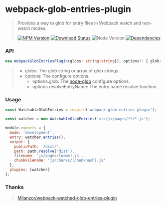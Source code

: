 # webpack-glob-entries-plugin

> Provides a way to glob for entry files in Webpack watch and non-watch modes.
>
> [![NPM Version][npm-image]][npm-url]
> [![Download Status][download-image]][npm-url]
> ![Node Version][node-image]
> [![Dependencies][david-image]][david-url]

### API

```typescript
new WebpackGlobEntriesPlugin(globs: string|string[], options?: { glob: Object, resolveEntryName: Function });
```

>
> * globs: The glob string or array of glob strings.
> * options: The configure options.
>   * options.glob: The [node-glob](https://github.com/isaacs/node-glob) configure options.
>   * options.resolveEntryName: The entry name resolve function.

### Usage

```js
const WatchableGlobEntries = require('webpack-glob-entries-plugin');

const watcher = new WatchableGlobEntries('src/js/pages/**/*.js');

module.exports = {
  mode: 'development',
  entry: watcher.entries(),
  output: {
    publicPath: '/dist/',
    path: path.resolve('dist'),
    filename: 'js/pages/[name].js',
    chunkFilename: 'js/chunks/[chunkhash].js'
  },
  plugins: [watcher]
};
```

### Thanks

> [Milanzor/webpack-watched-glob-entries-plugin](https://github.com/Milanzor/webpack-watched-glob-entries-plugin)

[npm-image]: https://img.shields.io/npm/v/webpack-glob-entries-plugin.svg?style=flat-square
[npm-url]: https://www.npmjs.org/package/webpack-glob-entries-plugin
[download-image]: http://img.shields.io/npm/dm/webpack-glob-entries-plugin.svg?style=flat-square
[node-image]: https://img.shields.io/node/v/webpack-glob-entries-plugin.svg?style=flat-square
[david-image]: http://img.shields.io/david/nuintun/webpack-glob-entries-plugin.svg?style=flat-square
[david-url]: https://david-dm.org/nuintun/webpack-glob-entries-plugin

